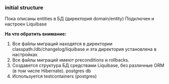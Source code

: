 ### initial structure

Пока описаны entities в БД (директория domain/entity)
Подключен и настроен Liquibase

**На что обратить внимание:**
1. Все файлы миграций находятся в директории classpath:/db/changelog/liquibase и эта директория установлена в настройках
2. Все файлы миграций имеют preconditions и rollbacks.
4. Создавется структура БД средствами Liquibase, без различные ORM (в том числе Hibernate). postgres db
5. Используется testcontainers (postgres)

